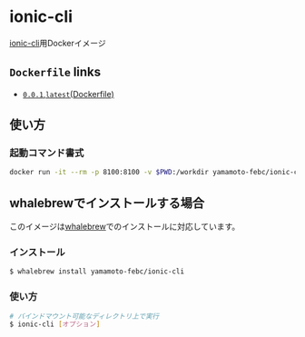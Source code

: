 # ionic-cli

[ionic-cli](http://ionicframework.com/docs/cli/)用Dockerイメージ

## `Dockerfile` links

- [`0.0.1`,`latest`(Dockerfile)](https://github.com/yamamoto-febc/ionic-cli-docker/tree/master/0.0.1/)

## 使い方

### 起動コマンド書式

```bash
docker run -it --rm -p 8100:8100 -v $PWD:/workdir yamamoto-febc/ionic-cli [オプション]
```

## whalebrewでインストールする場合

このイメージは[whalebrew](https://github.com/bfirsh/whalebrew)でのインストールに対応しています。

### インストール

```bash
$ whalebrew install yamamoto-febc/ionic-cli
```

### 使い方

```bash
# バインドマウント可能なディレクトリ上で実行
$ ionic-cli [オプション]
```
